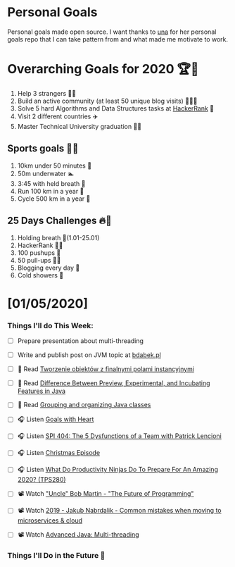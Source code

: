Personal Goals
==============
Personal goals made open source. I want thanks to [una](https://github.com/una/personal-goals) for her personal goals repo that I can take pattern from and what made me motivate to work. 

# Overarching Goals for 2020 🏆🥇
1. Help 3 strangers 🧚‍♂️
2. Build an active community (at least 50 unique blog visits) 🧑‍🤝‍🧑
3. Solve 5 hard Algorithms and Data Structures tasks at [HackerRank](https://www.hackerrank.com/) 💙
4. Visit 2 different countries ✈️
5. Master Technical University graduation 👨‍🎓

## Sports goals 💪🥈
1. 10km under 50 minutes 👟
2. 50m underwater 🏊
3. 3:45 with held breath 🧘
4. Run 100 km in a year 🏃
5. Cycle 500 km in a year 🚴

## 25 Days Challenges 🔥🥉
1. Holding breath 🧘(1.01-25.01)
2. HackerRank 👨‍💻
3. 100 pushups 🙇
4. 50 pull-ups 🏋️‍♂️
5. Blogging every day 📝
6. Cold showers 🚿

# [01/05/2020]

### Things I'll do This Week:

- [ ] Prepare presentation about multi-threading
- [ ] Write and publish post on JVM topic at [bdabek.pl](https://bdabek.pl/)
- [ ] 📗 Read [Tworzenie obiektów z finalnymi polami instancyjnymi](https://jgardo.dev/2019/12/28/tworzenie-obiektow-z-finalnymi-polami-instancyjnymi/)
- [ ] 📗 Read [Difference Between Preview, Experimental, and Incubating Features in Java](https://4comprehension.com/preview-experimental-and-incubating-features-in-java/)
- [ ] 📗 Read [Grouping and organizing Java classes](https://allegro.tech/2019/12/grouping-and-organizing-classes.html)
- [ ] 🎧 Listen [Goals with Heart](https://youtu.be/JiTeng2Sdas)
- [ ] 🎧 Listen [SPI 404: The 5 Dysfunctions of a Team with Patrick Lencioni](https://www.smartpassiveincome.com/podcasts/the-5-dysfunctions-of-a-team/)
- [ ] 🎧 Listen [Christmas Episode](https://player.fm/series/programming-throwdown/christmas-episode)
- [ ] 🎧 Listen [What Do Productivity Ninjas Do To Prepare For An Amazing 2020? (TPS280)](http://www.asianefficiency.com/podcast/280-amazing-2020/)
- [ ] 📽️ Watch ["Uncle" Bob Martin - "The Future of Programming"](https://youtu.be/ecIWPzGEbFc)
- [ ] 📽️ Watch [2019 - Jakub Nabrdalik - Common mistakes when moving to microservices & cloud](https://youtu.be/jo46-CP6ywU)
- [ ] 📽️ Watch [Advanced Java: Multi-threading](https://www.youtube.com/watch?v=8sgDgXUUJ68&list=PLBB24CFB073F1048E)


### Things I'll Do in the Future 🏅
